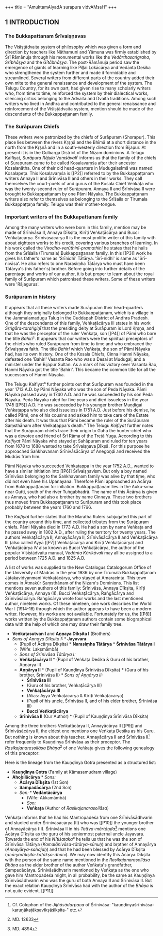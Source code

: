 +++
title = "AmuktamAlyadA surapura vidvAMsaH"
+++

## 1 INTRODUCTION

### The Bukkapattanam Śrīvaiṣṇavas

The Viśiṣṭādvaita system of philosophy which was given a form and direction by teachers like Nāthamuni and Yāmuna was firmly established by Śrī Rāmānuja through his monumental works like the *Vedārthasaṅgraha*, *Śrībhāṣya* and the *Gītābhāṣya*. The post-Rāmānuja period saw the emergence of giants of learning like Piḷḷai Lokācārya and Vedānta Deśika who strengthened the system further and made it formidable and streamlined. Several writers from different parts of the country added their own mite to the general renaissance and development of the system. The Telugu Country, for its own part, had given rise to many scholarly writers who, from time to time, reinforced the system by their dialectical works, silencing critics belonging to the Advaita and Dvaita traditions. Among such writers who lived in Andhra and contributed to the general renaissance and reinforcement of the Viśiṣṭādvaita system, mention should be made of the descendants of the Bukkappaṭṭanam family.

### The Surāpuram Chiefs

These writers were patronized by the chiefs of Surāpuram (Shorapur). This place lies between the rivers Kṛṣṇā and the Bhīmā at a short distance in the north from the Kṛṣṇā and in a south-westerly direction from Bijapur. At present it is in the Gulbarga District of the Nizam dominions. A Telugu Kaifiyat, *Surāpura Rājula Vaṃśāvali*¹ informs us that the family of the chiefs of Surapuram came to be called Kosalavaṃśa after their ancestor Kosalanātha. One of their old head-quarters in Mudugalasīmā was named Kosalapeṭa. This Kosalavaṃśa is [[P2]] referred to by the Bukkappaṭṭanam writers Annaya II and Śrīnivāsa II and others in their works. They call themselves the court-poets of and gurus of the Kosala Chief Veṅkaṭa who was the twenty-second ruler of Surāpuram. Annaya II and Śrīnivāsa II were brought to Bukkappaṭṭanam by one Pāmi Nāyaka. The Bukkappaṭṭanam writers also refer to themselves as belonging to the Śrīśaila or Tirumala Bukkappaṭṭaṇa family. Telugu was their mother-tongue.

### Important writers of the Bukkapattanam family

Among the many writers who were born in this family, mention may be made of Śrīnivāsa II, Annaya Dīkṣita, Kirīṭi Veṅkaṭācārya and Bucci Veṅkaṭācārya. Śrīnivāsācārya II is the most prolific writer of this family with about eighteen works to his credit, covering various branches of learning. In his work called the *Virodha-varūthinī-pramathinī* he states that he hails from the Śrīśaila (Tirumala) Bukkappaṭṭanam family. In this [[P3]] work he gives his father's name as 'Śrīnidhi' Tātārya. 'Śrī-nidhi' is same as 'Śrī-nivāsa'. He also refers to one Narasiṃha Tātārya who must have been Tātārya's (his father's) brother. Before going into further details of the parentage and works of our author, it is but proper to learn about the royal family of Surāpuram which patronised these writers. Some of these writers were 'Rājagurus'.

### Surāpuram in history

It appears that all these writers made Surāpuram their head-quarters although they originally belonged to Bukkappaṭṭanam, which is a village in the Jammalamadugu Taluq in the Cuddapah District of Andhra Pradesh. One of the descendants of this family, Veṅkaṭācārya III states in his work *Śṛṅgāra-taraṅgiṇī* that the presiding deity at Surāpuram is Lord Kṛṣṇa, and that he was the preceptor of the ruler Veṅkaṭa, son [[P4]] of Pāmi who bore the title *Bahiri*². It appears that our writers were the spiritual preceptors of the chiefs who ruled Surāpuram from time to time and who embraced the Śrīvaiṣṇava faith. The title *Bahirī* which Veṅkaṭa, the son of Pāmi Nāyaka had, has its own history. One of the Kosala Chiefs, Cinna Hanmi Nāyaka, defeated one 'Bahiri' Vasanta Rao who was a Desai at Mudugal, and a minister under the Bijapur Sultan. As a mark of his victory over Vasanta Rao, Hanmi Nāyaka got the title 'Bahiri'. This became the common title for all the successors of Hanmi Nāyaka.

The Telugu Kaifiyat³ further points out that Surāpuram was founded in the year 1713 A.D. by Pāmi Nāyaka who was the son of Peda Nāyaka. Pāmi Nāyaka passed away in 1740 A.D. and he was succeeded by his son Peda Nāyaka. Peda Nāyaka ruled for five years and died issueless in the year 1745 [[P5]] A.D. He was succeeded by his younger brother Muṇḍigai Veṅkaṭappa who also died issueless in 1751 A.D. Just before his demise, he called Pāmi, one of his cousins and asked him to take care of the Estate after his death. It was thus that Pāmi became the ruler of the Surāpuram Saṃsthānam after Veṅkaṭappa's death.⁴ The Telugu *Kaifiyat* further notes that the Surāpuram chiefs trace their origin to Guha the hunter-chief who was a devotee and friend of Śrī Rāma of the Tretā Yuga. According to this *Kaifiyat* Pāmi Nāyaka who stayed at Sahāpuram and ruled for ten years from 1678 to 1688 wanted to take Śrīvaiṣṇava Dīkṣā. For this purpose he approached Śaṅkhavanam Śrīnivāsācārya of Ānegoṇḍi and received the Mudrās from him.

Pāmi Nāyaka who succeeded Veṅkaṭappa in the year 1752 A.D., wanted to have a similar initiation into [[P6]] Śrīvaiṣṇavism. But only a boy named Śrīnivāsa belonging to the Śaṅkhavanam family was alive by that time, who did not even have his Upanayana. Therefore Pāmi approached an Ācārya from Bukkappaṭṭanam for initiation. Bukkappaṭṭaṇam lies in the Auku-sīmā near Gutti, south of the river Tuṅgabhadrā. The name of this Ācārya is given as Annaya, who had also a brother by name Cinnaya. These two brothers thus moved from Bukkappaṭṭanam to Surāpuram and this took place probably between the years 1760 and 1766.

The *Kaifiyat* further states that the Maratha Rulers subjugated this part of the country around this time, and collected tributes from the Surāpuram chiefs. Pāmi Nāyaka died in 1773 A.D. He had a son by name Veṅkaṭa and he passed away in 1802 A.D., after ruling the territory for twenty years. The authors Veṅkaṭācārya II, Annayācārya II, Śrīnivāsācārya II and Veṅkaṭācārya III (also called Ayyā [[P7]] Veṅkaṭācārya and Kirīṭi Veṅkaṭācārya) and Veṅkaṭācārya IV also known as Bucci Veṅkaṭācārya, the author of the popular Viśiṣṭādvaita manual, *Vedānta Kārikāvali* may all be assigned to a period between 1725 A.D. and 1825 A.D.

A list of works was supplied to the New Catalogus Catalogorum Office of the University of Madras in the year 1936 by one Tirumala Bukkappaṭṭanam Jātakavidvanmaṇi Veṅkaṭācārya, who stayed at Amaracinta. This town comes in Ātmakūr Saṃsthānam of the Nizam's Dominions. This list mentions seven authors of this family: Śrīnivāsa, Annaya Dīkṣita, Kirīṭi Veṅkaṭācārya, Annaya (II), Bucci Veṅkaṭācārya, Raṅgācārya and Śrīnivāsācārya. Raṅgācārya wrote four works and the last mentioned author, nineteen works. Of these nineteen, one work describes the World War I (1914-18) through which the author appears to have been a modern writer. However, his works are not available. Fortunately for us, the [[P8]] works written by the Bukkappaṭṭanam authors contain some biographical data with the help of which one may draw their family tree.


*   **Veṅkaṭasutvan I** and **Aṇṇaya Dīkṣita I** (Brothers)
  *   *Sons of Aṇṇaya Dīkṣita I:*
    *   **Jayavara**
      *   (Pupil of Ācārya Dīkṣita)
    *   **Narasiṃha Tātārya**
    *   **Śrīnivāsa Tātārya I**
      *   (Wife: Lakṣmāmbā)
      *   *Sons of Śrīnivāsa Tātārya I:*
        *   **Veṅkaṭācārya II**
          *   (Pupil of Veṅkaṭa Deśika & Guru of his brother, Aṇṇārya II)
        *   **Aṇṇārya II**
          *   (Pupil of Kauṇḍinya Śrīnivāsa Dīkṣita)
          *   (Guru of his brother, Śrīnivāsa II)
          *   *Sons of Aṇṇārya II:*
            *   **Śrīnivāsa III**
              *   (Guru of his brother, Veṅkaṭācārya III)
            *   **Veṅkaṭācārya III**
              *   (Alias: Ayyā Veṅkaṭācārya & Kirīṭi Veṅkaṭācārya)
              *   (Pupil of his uncle, Śrīnivāsa II, and of his elder brother, Śrīnivāsa III)
            *   **Bucci Veṅkaṭācārya**
        *   **Śrīnivāsa II** (Our Author)
          *   (Pupil of Kauṇḍinya Śrīnivāsa Dīkṣita)

Among the three brothers Veṅkaṭācārya II, Annayācārya II [[P9]] and Śrīnivāsācārya II, the eldest one mentions one Veṅkaṭa Deśika as his Guru. But nothing is known about this teacher. Annayācārya II and Śrīnivāsa II[^5] refer frequently to Kauṇḍinya Śrīnivāsa as their preceptor. The *Rasikajanarasollāsa Bhāṇa*[^6] of one Veṅkaṭa gives the following genealogy of this preceptor:

Here is the lineage from the Kauṇḍinya Gotra presented as a structured list:

*   **Kauṇḍinya Gotra** (Family at Kāmasamudram village)
  *   **Ahobilācārya**
    *   *Sons:*
      *   **Ācārya Dīkṣita** (1st Son)
      *   **Sampadācārya** (2nd Son)
        *   *Son:*
          *   **Vedāntācārya**
            *   (Wife: Akkamāmbā)
            *   *Son:*
              *   **Veṅkaṭa** (Author of *Rasikajanarasollāsa*)

Veṅkaṭa informs that he had his Mantropadeśa from one Śrīnivāsādhvarin and studied under Śrīnivāsācārya (II) who was [[P10]] the younger brother of Annayācārya (II). Śrīnivāsa II in his *Tattva-mārtāṇḍa*[^7] mentions one Ācārya Dīkṣita as the guru of his seniormost paternal uncle Jayavara. Towards the end of his *Nītiśataka*⁸ he tells us that he was the son of Śrīnivāsa Tātārya (*Kamalānivāsa-tātārya-sūnuḥ*) and brother of Annayārya (*Annayārya-sahajaḥ*) and that he had been blessed by Ācārya Dīkṣita (*ācāryadīkṣita-kaṭākṣa-dhanī*). We may now identify this Ācārya Dīkṣita with the person of the same name mentioned in the *Rasikajanarasollāsa Bhāṇa* as the elder brother of the author Veṅkaṭa's grandfather, Sampadācārya. Śrīnivāsādhvarin mentioned by Veṅkaṭa as the one who gave him Mantropadeśa might, in all probability, be the same as Kauṇḍinya Śrīnivāsādhvarin who was the guru of both Annaya II and Śrīnivāsa II. But the exact relation Kauṇḍinya Śrīnivāsa had with the author of the *Bhāṇa* is not quite evident. [[P11]]

[^1]: See Dr V. Raghavan, "The Surapurm Chiefs and Some Sanskrit Writers Patronised by them" *Journal of the Andhra Historical Research Society* (JAHRS), XIII. Pt. I., pp. 23-30
[^2]: *JAHRS*, Vol. XIII, Pt. I., p. 20
[^3]: Mackenzie Ms. No. 38, Madras Govt. Or. Mss. Library, No. D. 2656. See also *JAHRS*, Vol. XIII., Pt. I., pp. 23ff.
[^4]: See *JAHRS*, Vol. XIII, Pt. I., p. 21
[^5]: Cf. Colophon of the *Jijñāsādarpaṇa* of Śrīnivāsa: "kauṇḍinyaśrīnivāsa-karuṇākaṭākṣavīkṣāśikṣita-" etc.
[^6]: MD. 12633
[^7]: MD. 4894
[^8]: MD 12053

